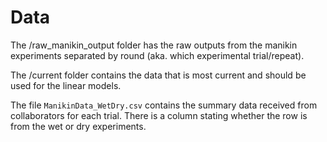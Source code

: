 # Data

The /raw_manikin_output folder has the raw outputs from the manikin experiments separated by round (aka. which experimental trial/repeat). 

The /current folder contains the data that is most current and should be used for the linear models. 

The file `ManikinData_WetDry.csv` contains the summary data received from collaborators for each trial. There is a column stating whether the row is from the wet or dry experiments.
